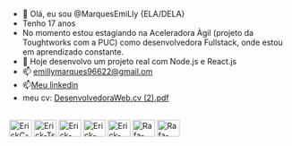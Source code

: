 - 👋 Olá, eu sou @MarquesEmiLly {ELA/DELA}
- Tenho 17 anos
- No momento estou estagiando na Aceleradora Àgil (projeto da Toughtworks com a PUC) como desenvolvedora  Fullstack, onde estou em aprendizado constante.
- 🌱 Hoje desenvolvo um projeto real com Node.js e React.js
- 📫 emillymarques96622@gmail.om
- 📫<a href="https://www.linkedin.com/in/emilly-marques-933861231?lipi=urn%3Ali%3Apage%3Ad_flagship3_profile_view_base_contact_details%3Bwc8tjqSyQUeXmQPt8ljCmA%3D%3D">Meu linkedin</a>
- meu cv: [DesenvolvedoraWeb.cv (2).pdf](https://github.com/MarquesEmiLly/MarquesEmiLly/files/9716542/DesenvolvedoraWeb.cv.2.pdf)


<div style="display: inline_block"><br>
  <img align="center" alt="ErickC-Js" height="30" width="40" src="https://cdn.jsdelivr.net/gh/devicons/devicon/icons/html5/html5-original.svg" />
  <img align="center" alt="Erick-Ts" height="30" width="40" src="https://cdn.jsdelivr.net/gh/devicons/devicon/icons/css3/css3-original.svg"/>
  <img align="center" alt="Erick-React" height="30" width="40" src="https://cdn.jsdelivr.net/gh/devicons/devicon/icons/javascript/javascript-original.svg" />
  <img align="center" alt="Erick-HTML" height="30" width="40" src="https://cdn.jsdelivr.net/gh/devicons/devicon/icons/react/react-original.svg" />
  <img align="center" alt="Erick-CSS" height="30" width="40" src="https://cdn.jsdelivr.net/gh/devicons/devicon/icons/vscode/vscode-original.svg" />
  <img align="center" alt="Rafa-CSS" height="30" width="40" src="https://cdn.jsdelivr.net/gh/devicons/devicon/icons/codepen/codepen-plain.svg" />
  <img align="center" alt="Rafa-CSS" height="30" width="40" src="https://cdn.jsdelivr.net/gh/devicons/devicon/icons/bash/bash-original.svg" />
</div>
